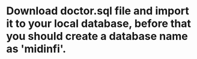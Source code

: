 # Download doctor.sql file and import it to your local database, before that you should create a database name as 'midinfi'.

